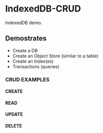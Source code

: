 # IndexedDB-CRUD
IndexedDB demo.


## Demostrates
- Create a DB
- Create an Object Store (similar to a table)
- Create an Index(es) 
- Transactions (queries)

### CRUD EXAMPLES

#### CREATE
#### READ
#### UPDATE
#### DELETE
